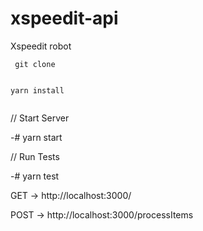 # xspeedit-api
Xspeedit robot 

```
 git clone
 
```


```
yarn install
 
```


// Start Server

-# yarn start 

// Run Tests

-# yarn test

GET -> http://localhost:3000/


POST -> http://localhost:3000/processItems
